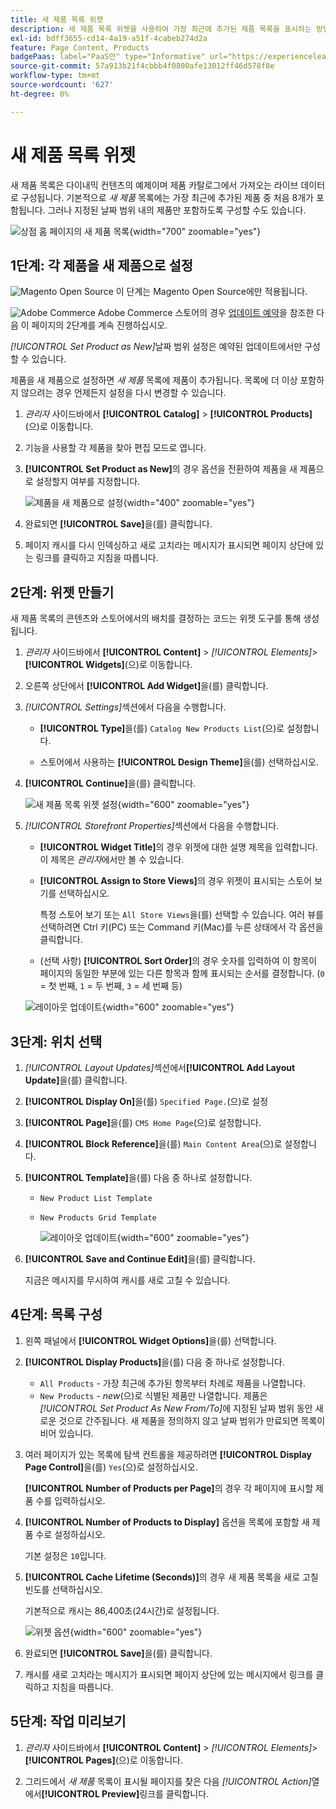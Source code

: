 ```yaml
---
title: 새 제품 목록 위젯
description: 새 제품 목록 위젯을 사용하여 가장 최근에 추가된 제품 목록을 표시하는 방법에 대해 알아봅니다.
exl-id: bdff3655-cd14-4a19-a51f-4cabeb274d2a
feature: Page Content, Products
badgePaas: label="PaaS만" type="Informative" url="https://experienceleague.adobe.com/ko/docs/commerce/user-guides/product-solutions" tooltip="Adobe Commerce 온 클라우드 프로젝트(Adobe 관리 PaaS 인프라) 및 온프레미스 프로젝트에만 적용됩니다."
source-git-commit: 57a913b21f4cbbb4f0800afe13012ff46d578f8e
workflow-type: tm+mt
source-wordcount: '627'
ht-degree: 0%

---
```


# 새 제품 목록 위젯

새 제품 목록은 다이내믹 컨텐츠의 예제이며 제품 카탈로그에서 가져오는 라이브 데이터로 구성됩니다. 기본적으로 _새 제품_ 목록에는 가장 최근에 추가된 제품 중 처음 8개가 포함됩니다. 그러나 지정된 날짜 범위 내의 제품만 포함하도록 구성할 수도 있습니다.

![상점 홈 페이지의 새 제품 목록](./assets/storefront-home-page-new-products.png){width="700" zoomable="yes"}

## 1단계: 각 제품을 새 제품으로 설정

![Magento Open Source](../assets/open-source.svg) 이 단계는 Magento Open Source에만 적용됩니다.

![Adobe Commerce](../assets/adobe-logo.svg) Adobe Commerce 스토어의 경우 [업데이트 예약](content-staging-scheduled-update.md)을 참조한 다음 이 페이지의 2단계를 계속 진행하십시오.

_[!UICONTROL Set Product as New]_&#x200B;날짜 범위 설정은 예약된 업데이트에서만 구성할 수 있습니다.

제품을 새 제품으로 설정하면 _새 제품_ 목록에 제품이 추가됩니다. 목록에 더 이상 포함하지 않으려는 경우 언제든지 설정을 다시 변경할 수 있습니다.

1. _관리자_ 사이드바에서 **[!UICONTROL Catalog]** > **[!UICONTROL Products]**(으)로 이동합니다.

1. 기능을 사용할 각 제품을 찾아 편집 모드로 엽니다.

1. **[!UICONTROL Set Product as New]**&#x200B;의 경우 옵션을 전환하여 제품을 새 제품으로 설정할지 여부를 지정합니다.

   ![제품을 새 제품으로 설정](./assets/product-set-as-new.png){width="400" zoomable="yes"}

1. 완료되면 **[!UICONTROL Save]**&#x200B;을(를) 클릭합니다.

1. 페이지 캐시를 다시 인덱싱하고 새로 고치라는 메시지가 표시되면 페이지 상단에 있는 링크를 클릭하고 지침을 따릅니다.

## 2단계: 위젯 만들기

새 제품 목록의 콘텐츠와 스토어에서의 배치를 결정하는 코드는 위젯 도구를 통해 생성됩니다.

1. _관리자_ 사이드바에서 **[!UICONTROL Content]** > _[!UICONTROL Elements]_>**[!UICONTROL Widgets]**(으)로 이동합니다.

1. 오른쪽 상단에서 **[!UICONTROL Add Widget]**&#x200B;을(를) 클릭합니다.

1. _[!UICONTROL Settings]_&#x200B;섹션에서 다음을 수행합니다.

   - **[!UICONTROL Type]**&#x200B;을(를) `Catalog New Products List`(으)로 설정합니다.

   - 스토어에서 사용하는 **[!UICONTROL Design Theme]**&#x200B;을(를) 선택하십시오.

1. **[!UICONTROL Continue]**&#x200B;을(를) 클릭합니다.

   ![새 제품 목록 위젯 설정](./assets/widget-settings.png){width="600" zoomable="yes"}

1. _[!UICONTROL Storefront Properties]_&#x200B;섹션에서 다음을 수행합니다.

   - **[!UICONTROL Widget Title]**&#x200B;의 경우 위젯에 대한 설명 제목을 입력합니다. 이 제목은 _관리자_&#x200B;에서만 볼 수 있습니다.

   - **[!UICONTROL Assign to Store Views]**&#x200B;의 경우 위젯이 표시되는 스토어 보기를 선택하십시오.

     특정 스토어 보기 또는 `All Store Views`을(를) 선택할 수 있습니다. 여러 뷰를 선택하려면 Ctrl 키(PC) 또는 Command 키(Mac)를 누른 상태에서 각 옵션을 클릭합니다.

   - (선택 사항) **[!UICONTROL Sort Order]**&#x200B;의 경우 숫자를 입력하여 이 항목이 페이지의 동일한 부분에 있는 다른 항목과 함께 표시되는 순서를 결정합니다. (`0` = 첫 번째, `1` = 두 번째, `3` = 세 번째 등)

   ![레이아웃 업데이트](./assets/widget-layout-update-home-page.png){width="600" zoomable="yes"}

## 3단계: 위치 선택

1. _[!UICONTROL Layout Updates]_&#x200B;섹션에서&#x200B;**[!UICONTROL Add Layout Update]**&#x200B;을(를) 클릭합니다.

1. **[!UICONTROL Display On]**&#x200B;을(를) `Specified Page.`(으)로 설정

1. **[!UICONTROL Page]**&#x200B;을(를) `CMS Home Page`(으)로 설정합니다.

1. **[!UICONTROL Block Reference]**&#x200B;을(를) `Main Content Area`(으)로 설정합니다.

1. **[!UICONTROL Template]**&#x200B;을(를) 다음 중 하나로 설정합니다.

   - `New Product List Template`
   - `New Products Grid Template`

     ![레이아웃 업데이트](./assets/widget-layout-update-new-products-list.png){width="600" zoomable="yes"}

1. **[!UICONTROL Save and Continue Edit]**&#x200B;을(를) 클릭합니다.

   지금은 메시지를 무시하여 캐시를 새로 고칠 수 있습니다.

## 4단계: 목록 구성

1. 왼쪽 패널에서 **[!UICONTROL Widget Options]**&#x200B;을(를) 선택합니다.

1. **[!UICONTROL Display Products]**&#x200B;을(를) 다음 중 하나로 설정합니다.

   - `All Products` - 가장 최근에 추가된 항목부터 차례로 제품을 나열합니다.
   - `New Products` - _new_(으)로 식별된 제품만 나열합니다. 제품은 _[!UICONTROL Set Product As New From/To]_&#x200B;에 지정된 날짜 범위 동안 새로운 것으로 간주됩니다. 새 제품을 정의하지 않고 날짜 범위가 만료되면 목록이 비어 있습니다.

1. 여러 페이지가 있는 목록에 탐색 컨트롤을 제공하려면 **[!UICONTROL Display Page Control]**&#x200B;을(를) `Yes`(으)로 설정하십시오.

   **[!UICONTROL Number of Products per Page]**&#x200B;의 경우 각 페이지에 표시할 제품 수를 입력하십시오.

1. **[!UICONTROL Number of Products to Display]** 옵션을 목록에 포함할 새 제품 수로 설정하십시오.

   기본 설정은 `10`입니다.

1. **[!UICONTROL Cache Lifetime (Seconds)]**&#x200B;의 경우 새 제품 목록을 새로 고칠 빈도를 선택하십시오.

   기본적으로 캐시는 86,400초(24시간)로 설정됩니다.

   ![위젯 옵션](./assets/widget-options-new-product-list.png){width="600" zoomable="yes"}

1. 완료되면 **[!UICONTROL Save]**&#x200B;을(를) 클릭합니다.

1. 캐시를 새로 고치라는 메시지가 표시되면 페이지 상단에 있는 메시지에서 링크를 클릭하고 지침을 따릅니다.

## 5단계: 작업 미리보기

1. _관리자_ 사이드바에서 **[!UICONTROL Content]** > _[!UICONTROL Elements]_>**[!UICONTROL Pages]**(으)로 이동합니다.

1. 그리드에서 _새 제품_ 목록이 표시될 페이지를 찾은 다음 _[!UICONTROL Action]_&#x200B;열에서&#x200B;**[!UICONTROL Preview]**&#x200B;링크를 클릭합니다.
